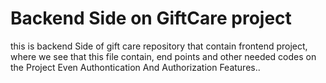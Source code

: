 # Backend Side on GiftCare project

this is backend Side of gift care repository that contain frontend project, where we see that this file contain,
end points and other needed codes on the Project Even Authontication And Authorization Features..
